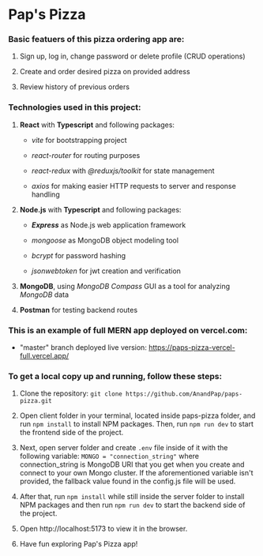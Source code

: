 # Pap's Pizza

### Basic featuers of this pizza ordering app are:

1.  Sign up, log in, change password or delete profile (CRUD operations)

2.  Create and order desired pizza on provided address

3.  Review history of previous orders

### Technologies used in this project:

1. **React** with **Typescript** and following packages:

   - _vite_ for bootstrapping project

   - _react-router_ for routing purposes

   - _react-redux_ with _@reduxjs/toolkit_ for state management

   - _axios_ for making easier HTTP requests to server and response handling

2. **Node.js** with **Typescript** and following packages:

   - **_Express_** as Node.js web application framework

   - _mongoose_ as MongoDB object modeling tool

   - _bcrypt_ for password hashing

   - _jsonwebtoken_ for jwt creation and verification

3. **MongoDB**, using _MongoDB Compass_ GUI as a tool for analyzing _MongoDB_ data

4. **Postman** for testing backend routes

### This is an example of full MERN app deployed on vercel.com:

- "master" branch deployed live version: https://paps-pizza-vercel-full.vercel.app/

### To get a local copy up and running, follow these steps:

1.  Clone the repository: `git clone https://github.com/AnandPap/paps-pizza.git`

2.  Open client folder in your terminal, located inside paps-pizza folder, and run `npm install` to install NPM packages. Then, run `npm run dev` to start the frontend side of the project.

3.  Next, open server folder and create `.env` file inside of it with the following variable: `MONGO = "connection_string"` where connection_string is MongoDB URI that you get when you create and connect to your own Mongo cluster. If the aforementioned variable isn't provided, the fallback value found in the config.js file will be used.

4.  After that, run `npm install` while still inside the server folder to install NPM packages and then run `npm run dev` to start the backend side of the project.

5.  Open http://localhost:5173 to view it in the browser.

6.  Have fun exploring Pap's Pizza app!
